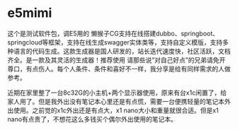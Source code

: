 # e5mimi
这个是测试软件包，调E5用的
懒猴子CG支持在线搭建dubbo、springboot、springcloud等框架，支持在线生成swagger实体类等，支持自定义模版，支持多种语言的代码生成。这款生成器是国人研发的，站长迭代速度快，社区活跃，文档齐全。是一款及其灵活的生成器！推荐使用
请那些说”对自己好点”的兄弟请免开尊口，有点伤人。每个人条件、条件和喜好不一样，我分享是给有同样需求的人做参考。

近期在家里整了一台8c32G的小主机+两个显示器使用，原来有台x1c闲置了，给家人用了。但是我外出没有笔记本心里还是有点慌，需要一台便携轻量的笔记本外出使用。之前觉的x1c外出还是有点大，x1 nano大小和重量就很合适。但是x1 nano有点贵了，不想花这么多钱买个偶尔外出使用的笔记本。
